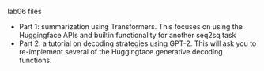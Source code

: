 lab06 files

- Part 1: summarization using Transformers. This focuses on using the Huggingface APIs and builtin functionality for another seq2sq task
- Part 2: a tutorial on decoding strategies using GPT-2. This will ask you to re-implement several of the Huggingface generative decoding functions.
